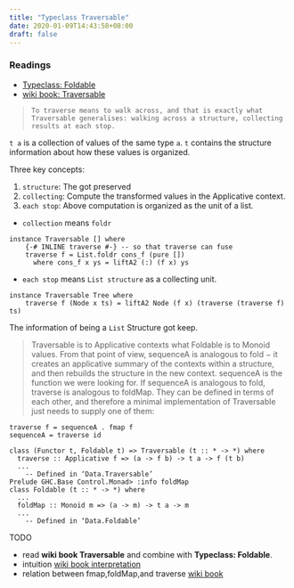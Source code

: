 ```yaml
---
title: "Typeclass Traversable"
date: 2020-01-09T14:43:58+08:00
draft: false
---
```


### Readings
- [Typeclass: Foldable]()
- [wiki book: Traversable](https://en.wikibooks.org/wiki/Haskell/Traversable)



>  `To traverse means to walk across, and that is exactly what Traversable generalises: walking across a structure, collecting results at each stop.`

`t a` is a collection of values of the same type `a`. `t` contains the 
structure information about how these values is organized.

Three key concepts:
1. `structure`: The got preserved
1. `collecting`: Compute the transformed values in the Applicative context.
1. `each stop`: Above computation is organized as the unit of a list.


- `collection` means `foldr`
```
instance Traversable [] where
    {-# INLINE traverse #-} -- so that traverse can fuse
    traverse f = List.foldr cons_f (pure [])
      where cons_f x ys = liftA2 (:) (f x) ys
```

- `each stop` means `List structure` as a collecting unit.
```
instance Traversable Tree where
    traverse f (Node x ts) = liftA2 Node (f x) (traverse (traverse f) ts)
```
The information of being a `List` Structure got keep.


>Traversable is to Applicative contexts what Foldable is to Monoid values. From that point of view, sequenceA is analogous to fold − it creates an applicative summary of the contexts within a structure, and then rebuilds the structure in the new context. sequenceA is the function we were looking for.
If sequenceA is analogous to fold, traverse is analogous to foldMap. They can be defined in terms of each other, and therefore a minimal implementation of Traversable just needs to supply one of them:
```
traverse f = sequenceA . fmap f
sequenceA = traverse id
```

```
class (Functor t, Foldable t) => Traversable (t :: * -> *) where
  traverse :: Applicative f => (a -> f b) -> t a -> f (t b)
  ...
  	-- Defined in ‘Data.Traversable’
Prelude GHC.Base Control.Monad> :info foldMap
class Foldable (t :: * -> *) where
  ...
  foldMap :: Monoid m => (a -> m) -> t a -> m
  ...
  	-- Defined in ‘Data.Foldable’
```

TODO
- read **wiki book Traversable** and combine with **Typeclass: Foldable**.
- intuition [wiki book interpretation](https://en.wikibooks.org/wiki/Haskell/Traversable#Interpretations_of_Traversable)
- relation between fmap,foldMap,and traverse [wiki book](https://en.wikibooks.org/wiki/Haskell/Traversable#Recovering_fmap_and_foldMap)